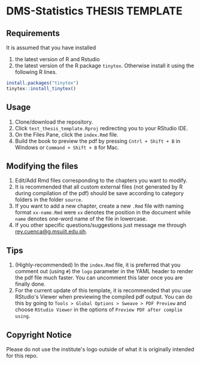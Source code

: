 # DMS-Statistics THESIS TEMPLATE

## Requirements

It is assumed that you have installed 

 1. the latest version of R and Rstudio
 2. the latest version of the R package `tinytex`. Otherwise install it using the following R lines.
 
  ```r
  install.packages("tinytex")
  tinytex::install_tinytex()
  ```

## Usage

  1. Clone/download the repository.
  2. Click `test_thesis_template.Rproj` redirecting you to your RStudio IDE.
  3. On the Files Pane, click the `index.Rmd` file.
  4. Build the book to preview the pdf by pressing `Cntrl + Shift + B` in Windows or `Command + Shift + B` for Mac.

## Modifying the files

 1. Edit/Add Rmd files corresponding to the chapters you want to modify.
 2. It is recommended that all custom external files (not generated by R during compilation of the pdf) should be save according to category folders in the folder `source`.
 3. If you want to add a new chapter, create a new `.Rmd` file with naming format `xx-name.Rmd` were `xx` denotes the position in the document while `name` denotes one-word name of the file in lowercase.
 4. If you other specific questions/suggestions just message me through <rey.cuenca@g.msuiit.edu.ph>.

## Tips

  1. (Highly-recommended) In the `index.Rmd` file, it is preferred that you comment out (using `#`) the `logo` parameter in the YAML header to render the pdf file much faster. You can uncomment this later once you are finally done.
  2. For the current update of this template, it is recommended that you use RStudio's Viewer when previewing the compiled pdf output. You can do this by going to `Tools > Global Options > Sweave > PDF Preview` and choose `RStudio Viewer` in the options of `Preview PDF after complie using`.


## Copyright Notice

Please do not use the institute's logo outside of what it is originally intended for this repo.